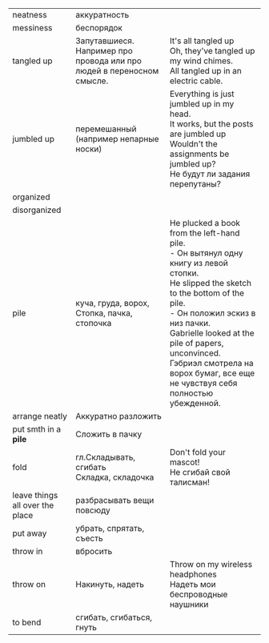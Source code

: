 
|                                 |                                                                       |                                                                                                                                                                                                                                                                                                                          |
| ------------------------------- | --------------------------------------------------------------------- | ------------------------------------------------------------------------------------------------------------------------------------------------------------------------------------------------------------------------------------------------------------------------------------------------------------------------ |
| neatness                        | аккуратность                                                          |                                                                                                                                                                                                                                                                                                                          |
| messiness                       | беспорядок                                                            |                                                                                                                                                                                                                                                                                                                          |
| tangled up                      | Запутавшиеся. Например про провода или про людей в переносном смысле. | It's all tangled up<br>Oh, they've tangled up my wind chimes.<br>All tangled up in an electric cable.                                                                                                                                                                                                                    |
| jumbled up                      | перемешанный (например непарные носки)                                | Everything is just jumbled up in my head.<br>It works, but the posts are jumbled up<br>Wouldn't the assignments be jumbled up?<br>Не будут ли задания перепутаны?                                                                                                                                                        |
| organized                       |                                                                       |                                                                                                                                                                                                                                                                                                                          |
| disorganized                    |                                                                       |                                                                                                                                                                                                                                                                                                                          |
| pile                            | куча, груда, ворох,<br>Стопка, пачка, стопочка                        | He plucked a book from the left-hand pile.<br>- Он вытянул одну книгу из левой стопки.<br>He slipped the sketch to the bottom of the pile.<br>- Он положил эскиз в низ пачки.<br>Gabrielle looked at the pile of papers, unconvinced.<br>Гэбриэл смотрела на ворох бумаг, все еще не чувствуя себя полностью убежденной. |
| arrange neatly                  | Аккуратно разложить                                                   |                                                                                                                                                                                                                                                                                                                          |
| put smth in a <b>pile</b>       | Сложить в пачку                                                       |                                                                                                                                                                                                                                                                                                                          |
| fold                            | гл.Складывать, сгибать<br>Складка, складочка                          | Don't fold your mascot!<br>Не сгибай свой талисман!<br>                                                                                                                                                                                                                                                                  |
| leave things all over the place | разбрасывать вещи повсюду                                             |                                                                                                                                                                                                                                                                                                                          |
| put away                        | убрать, спрятать, съесть                                              |                                                                                                                                                                                                                                                                                                                          |
| throw in                        | вбросить                                                              |                                                                                                                                                                                                                                                                                                                          |
| throw on                        | Накинуть, надеть                                                      | Throw on my wireless headphones<br>Надеть мои беспроводные наушники                                                                                                                                                                                                                                                      |
| to bend                         | сгибать, сгибаться, гнуть                                             |                                                                                                                                                                                                                                                                                                                          |

